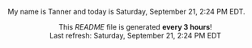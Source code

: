 My name is Tanner and today is Saturday, September 21, 2:24 PM EDT.

<p align="center">This <i>README</i> file is generated <b>every 3 hours</b>!</br>Last refresh: Saturday, September 21, 2:24 PM EDT<br /></p>
